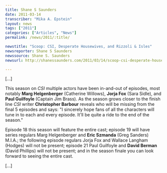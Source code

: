 ```yaml
---
title: Shane S Saunders
date: 2011-03-14
transcriber: "Mika A. Epstein"
layout: news
tags: ["2011"]
categories: ["Articles", "News"]
permalink: /news/2011/:title/

newstitle: "Scoop: CSI, Desperate Housewives, and Rizzoli & Isles"
newsreporter: Shane S Saunders
newssource: Shane S. Saunders
newsurl: http://shanessaunders.com/2011/03/14/scoop-csi-desperate-housewives-and-rizzoli-isles/

---
```


[...]

This season on *CSI* multiple actors have been in-and-out of episodes, most notably **Marg Helgenberger** (Catherine Willows), **Jorja Fox** (Sara Sidle), and **Paul Guilfoyle** (Captain Jim Brass). As the season grows closer to the finish line *CSI* writer **Christopher Barbour** reveals who will be missing from the final 5 episodes and says: "I sincerely hope fans of all the characters will tune in to each and every episode. It'll be quite a ride to the end of the season."

Episode 18 this season will feature the entire cast; episode 19 will have series regulars Marg Helgenberger and **Eric Szmanda** (Greg Sanders) M.I.A.; the following episode regulars Jorja Fox and Wallace Langham (Hodges) will not be present; episode 21 Paul Guilfoyle and **David Berman** (David Phillips) will not be present; and in the season finale you can look forward to seeing the entire cast.

[...]

